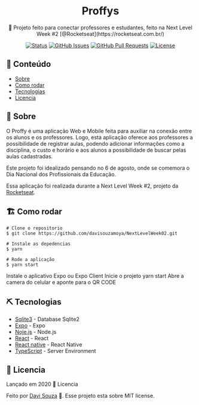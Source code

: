 <p align="center">
  <h1 align="center" font-size: 100>Proffys</h1> 
</p>

<p align="center"> 🚀 Projeto feito para conectar professores e estudantes, feito na Next Level Week #2 [@Rocketseat](https://rocketseat.com.br/)

<div align="center">

[![Status](https://img.shields.io/badge/status-active-success.svg)]()
[![GitHub Issues](https://img.shields.io/github/issues/kylelobo/The-Documentation-Compendium.svg)](https://github.com/kylelobo/The-Documentation-Compendium/issues)
[![GitHub Pull Requests](https://img.shields.io/github/issues-pr/kylelobo/The-Documentation-Compendium.svg)](https://github.com/kylelobo/The-Documentation-Compendium/pulls)
[![License](https://img.shields.io/badge/license-MIT-blue.svg)](/LICENSE)

</div>
</p>

## 📝 Conteúdo

- [Sobre](#sobre)
- [Como rodar](#como_rodar)
- [Tecnologias](#tecnologias)
- [Licencia](#licencia)

## 🧐 Sobre <a name = "sobre"></a>

O Proffy é uma aplicação Web e Mobile feita para auxiliar na conexão entre os alunos e os professores. Logo, esta aplicação oferece aos professores a possibilidade de registrar aulas, podendo adicionar informações como a disciplina, o custo e horário e aos alunos a possibilidade de buscar pelas aulas cadastradas.

Este projeto foi idealizado pensando no 6 de agosto, onde se comemora o Dia Nacional dos Profissionais da Educação.

Essa aplicação foi realizada durante a Next Level Week #2, projeto da [Rocketseat](https://rocketseat.com.br/).

## 🏗 Como rodar <a name = "como_rodar"></a>

```
# Clone o repositorio
$ git clone https://github.com/davisouzamoya/NextLevelWeek02.git

# Instale as depedencias
$ yarn

# Rode a aplicação
$ yarn start
```
Instale o aplicativo Expo ou Expo Client
Inicie o projeto yarn start
Abre a camera do celular e aponte para o QR CODE

## ⛏️ Tecnologias <a name = "tecnologias"></a>

- [Sqlite3](https://github.com/sqlite/sqlite) - Database Sqlite2
- [Expo](https://docs.expo.io/get-started/installation/) - Expo
- [Noje.js](https://nodejs.org/en/) - Node.js
- [React](https://pt-br.reactjs.org/) - React
- [React native](https://reactnative.dev/) - React Native
- [TypeScript](https://www.typescriptlang.org/) - Server Environment



## 📕 Licencia <a name = "licencia"></a>

Lançado em 2020 📕 Licencia

Feito por [Davi Souza](https://www.linkedin.com/in/davi-souza-396439145/) 🚀. Esse projeto esta sobre MIT license.
